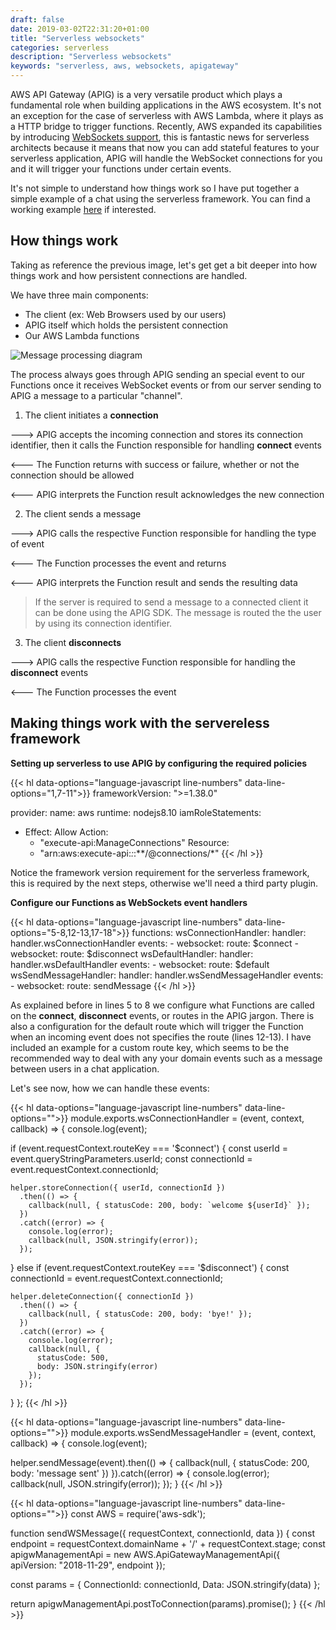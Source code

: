 ```yaml
--- 
draft: false
date: 2019-03-02T22:31:20+01:00
title: "Serverless websockets"
categories: serverless
description: "Serverless websockets"
keywords: "serverless, aws, websockets, apigateway"
---
```


AWS API Gateway (APIG) is a very versatile product which plays a fundamental role when building applications in the AWS ecosystem. It's not an exception for the case of serverless with AWS Lambda, where it plays as a HTTP bridge to trigger functions. Recently, AWS expanded its capabilities by introducing [WebSockets support](https://aws.amazon.com/blogs/compute/announcing-websocket-apis-in-amazon-api-gateway/), this is fantastic news for serverless architects because it means that now you can add stateful features to your serverless application, APIG will handle the WebSocket connections for you and it will trigger your functions under certain events.

It's not simple to understand how things work so I have put together a simple example of a chat using the serverless framework. You can find a working example [here](https://github.com/ccverak/serverless-websockets-demo) if interested.

## How things work

Taking as reference the previous image, let's get get a bit deeper into how things work and how persistent connections are handled.

We have three main components:

- The client (ex: Web Browsers used by our users)
- APIG itself which holds the persistent connection
- Our AWS Lambda functions


![Message processing diagram](/images/Websockets-flow-diagram.png)

The process always goes through APIG sending an special event to our Functions once it receives WebSocket events or from our server sending to APIG a message to a particular "channel".

1) The client initiates a **connection**

  ---> APIG accepts the incoming connection and stores its connection identifier, then it calls the Function responsible for handling **connect** events

  <--- The Function returns with success or failure, whether or not the connection should be allowed

  <--- APIG interprets the Function result acknowledges the new connection

2) The client sends a message

  ---> APIG calls the respective Function responsible for handling the type of event

  <--- The Function processes the event and returns 

  <--- APIG interprets the Function result and sends the resulting data

> If the server is required to send a message to a connected client it can be done using the APIG SDK. The message is routed the the user by using its connection identifier.

3) The client **disconnects**
  
  ---> APIG calls the respective Function responsible for handling the **disconnect** events
  
  <--- The Function processes the event

## Making things work with the servereless framework

**Setting up serverless to use APIG by configuring the required policies**

{{< hl data-options="language-javascript line-numbers" data-line-options="1,7-11">}}
frameworkVersion: ">=1.38.0"

provider:
  name: aws
  runtime: nodejs8.10
  iamRoleStatements:
  - Effect: Allow
    Action:
      - "execute-api:ManageConnections"
    Resource:
      - "arn:aws:execute-api:*:*:**/@connections/*"
{{< /hl >}}

Notice the framework version requirement for the serverless framework, this is required by the next steps, otherwise we'll need a third party plugin.

**Configure our Functions as WebSockets event handlers**

{{< hl data-options="language-javascript line-numbers" data-line-options="5-8,12-13,17-18">}}
functions:
  wsConnectionHandler:
    handler: handler.wsConnectionHandler
    events:
      - websocket:
          route: $connect
      - websocket:
          route: $disconnect
  wsDefaultHandler:
    handler: handler.wsDefaultHandler
    events:
      - websocket:
          route: $default
  wsSendMessageHandler:
    handler: handler.wsSendMessageHandler
    events:
      - websocket:
          route: sendMessage
{{< /hl >}}

As explained before in lines 5 to 8 we configure what Functions are called on the **connect**, **disconnect** events, or routes in the APIG jargon. There is also a configuration for the default route which will trigger the Function when an incoming event does not specifies the route (lines 12-13). I have included an example for a custom route key, which seems to be the recommended way to deal with any your domain events such as a message between users in a chat application.

Let's see now, how we can handle these events:

{{< hl data-options="language-javascript line-numbers" data-line-options="">}}
module.exports.wsConnectionHandler = (event, context, callback) => {
  console.log(event);

  if (event.requestContext.routeKey === '$connect') {
    const userId = event.queryStringParameters.userId;
    const connectionId = event.requestContext.connectionId;

    helper.storeConnection({ userId, connectionId })
      .then(() => {
        callback(null, { statusCode: 200, body: `welcome ${userId}` });
      })
      .catch((error) => {
        console.log(error);
        callback(null, JSON.stringify(error));
      });
  } else if (event.requestContext.routeKey === '$disconnect') {
    const connectionId = event.requestContext.connectionId;

    helper.deleteConnection({ connectionId })
      .then(() => {
        callback(null, { statusCode: 200, body: 'bye!' });
      })
      .catch((error) => {
        console.log(error);
        callback(null, {
          statusCode: 500,
          body: JSON.stringify(error)
        });
      });
  }
};
{{< /hl >}}

{{< hl data-options="language-javascript line-numbers" data-line-options="">}}
module.exports.wsSendMessageHandler = (event, context, callback) => {
  console.log(event);

  helper.sendMessage(event).then(() => {
    callback(null, { statusCode: 200, body: 'message sent' })
  }).catch((error) => {
    console.log(error);
    callback(null, JSON.stringify(error));
  });
}
{{< /hl >}}

{{< hl data-options="language-javascript line-numbers" data-line-options="">}}
const AWS = require('aws-sdk');

function sendWSMessage({ requestContext, connectionId, data }) {
  const endpoint = requestContext.domainName + '/' + requestContext.stage;
  const apigwManagementApi = new AWS.ApiGatewayManagementApi({
    apiVersion: "2018-11-29",
    endpoint
  });

  const params = {
    ConnectionId: connectionId,
    Data: JSON.stringify(data)
  };

  return apigwManagementApi.postToConnection(params).promise();
}
{{< /hl >}}
